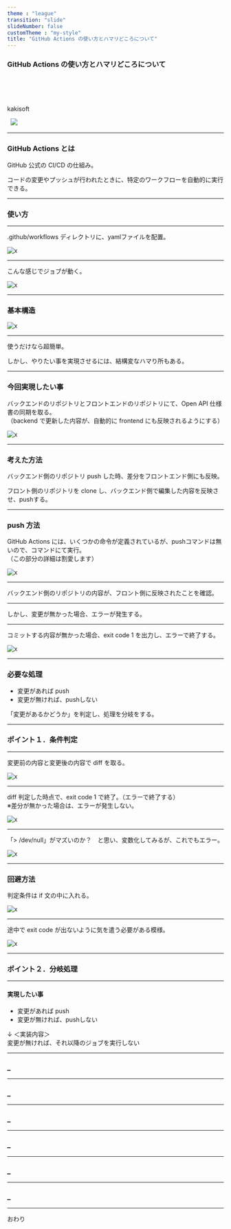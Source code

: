 ```yaml
---
theme : "league"
transition: "slide"
slideNumber: false
customTheme : "my-style"
title: "GitHub Actions の使い方とハマリどころについて"
---
```


### GitHub Actions の使い方とハマリどころについて

<br>
<br>
<br>
<br>
kakisoft
<br>

&nbsp;&nbsp;<img src="../assets/kakisoft_logo.png" style="max-width: 10%;">


---

### GitHub Actions とは

GitHub 公式の CI/CD の仕組み。  

コードの変更やプッシュが行われたときに、特定のワークフローを自動的に実行できる。  

---

### 使い方


---

.github/workflows ディレクトリに、yamlファイルを配置。  

![x](../assets/001.png)

---

こんな感じでジョブが動く。  

![x](../assets/002.png)

---

### 基本構造

![x](../assets/003.png)

---

使うだけなら超簡単。  

しかし、やりたい事を実現させるには、結構変なハマり所もある。  

---

### 今回実現したい事

バックエンドのリポジトリとフロントエンドのリポジトリにて、Open API 仕様書の同期を取る。  
（backend で更新した内容が、自動的に frontend にも反映されるようにする）  

![x](../assets/004.png)

---

### 考えた方法

バックエンド側のリポジトリ push した時、差分をフロントエンド側にも反映。  

フロント側のリポジトリを clone し、バックエンド側で編集した内容を反映させ、pushする。  

---

### push 方法

GitHub Actions には、いくつかの命令が定義されているが、pushコマンドは無いので、コマンドにて実行。  
（この部分の詳細は割愛します）  

![x](../assets/005.png)


---

バックエンド側のリポジトリの内容が、フロント側に反映されたことを確認。  

---

しかし、変更が無かった場合、エラーが発生する。  

---

コミットする内容が無かった場合、exit code 1 を出力し、エラーで終了する。  

![x](../assets/006.png)


---

### 必要な処理

 * 変更があれば push
 * 変更が無ければ、pushしない

「変更があるかどうか」を判定し、処理を分岐をする。

---

### ポイント１．条件判定

---

変更前の内容と変更後の内容で diff を取る。  

![x](../assets/007.png)

---

diff 判定した時点で、exit code 1 で終了。（エラーで終了する）  
※差分が無かった場合は、エラーが発生しない。  

![x](../assets/008.png)

---

「> /dev/null」がマズいのか？　と思い、変数化してみるが、これでもエラー。  

![x](../assets/009.png)

---

### 回避方法

判定条件は if 文の中に入れる。  

![x](../assets/010.png)


---

途中で exit code が出ないように気を遣う必要がある模様。  

![x](../assets/011.png)

---

### ポイント２．分岐処理

---

#### 実現したい事
 * 変更があれば push
 * 変更が無ければ、pushしない

↓
＜実装内容＞  
変更が無ければ、それ以降のジョブを実行しない

---

### _


---

### _


---

### _


---

### _


---

### _


---

### _


---

おわり